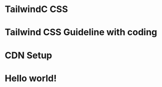 # TailwindC CSS
# Tailwind CSS Guideline with coding
# CDN Setup
<!DOCTYPE html>
<html lang="en">
<head>
    <meta charset="UTF-8">
    <meta name="viewport" content="width=device-width, initial-scale=1.0">
    <title>Learn Tailwind cSS</title>
    <!-- Tailwind CSS CDN Link -->
    <script src="https://cdn.jsdelivr.net/npm/@tailwindcss/browser@4"></script>

</head>
<body>
    <h1 class="text-3xl font-bold bg-red-500 text-white p-8">
      Hello world!
    </h1>
</body>
</html>
